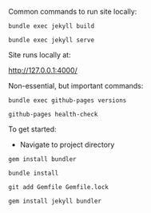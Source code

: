 Common commands to run site locally:

```bundle exec jekyll build```

```bundle exec jekyll serve```

Site runs locally at:

http://127.0.0.1:4000/



Non-essential, but important commands:

```bundle exec github-pages versions```

```github-pages health-check```



To get started:

- Navigate to project directory

```gem install bundler```

```bundle install```

```git add Gemfile Gemfile.lock```

```gem install jekyll bundler```